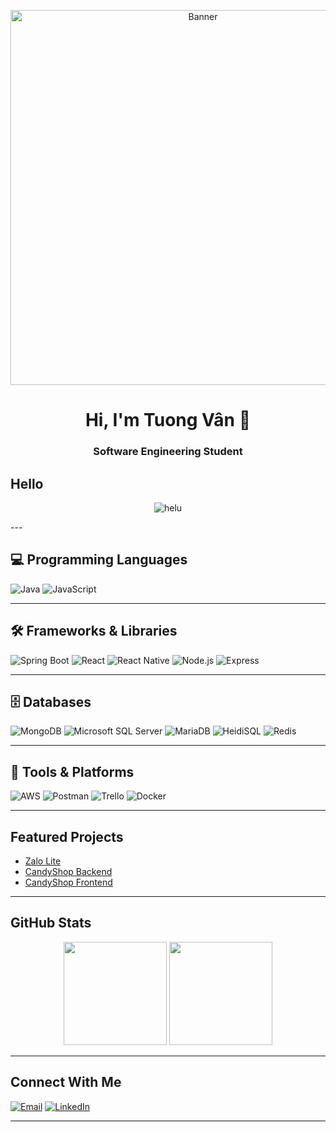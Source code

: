 <!-- Banner -->
<p align="center">
  <img src="https://i.pinimg.com/originals/e1/fd/4f/e1fd4f13d2d2c6ef5119b9b1cf4b8b86.gif" width="600" alt="Banner" />
</p>

<h1 align="center">Hi, I'm Tuong Vân 👋</h1>
<h3 align="center">Software Engineering Student</h3>

## Hello
<p align="center">
  <img src="https://media3.giphy.com/media/v1.Y2lkPTc5MGI3NjExem1zN3JjazFoOTVhbGo0anNnZzBjNW9uazdkZHQxeGltazk4ZnZwNCZlcD12MV9pbnRlcm5hbF9naWZfYnlfaWQmY3Q9Zw/yrhhmre5fN2PtRujfo/giphy.gif" alt="helu">
</p>
---

## 💻 Programming Languages
![Java](https://img.shields.io/badge/Java-FFB6C1?style=for-the-badge&logo=java&logoColor=white)
![JavaScript](https://img.shields.io/badge/JavaScript-FFB6C1?style=for-the-badge&logo=javascript&logoColor=black)

---

## 🛠 Frameworks & Libraries
![Spring Boot](https://img.shields.io/badge/SpringBoot-FFB6C1?style=for-the-badge&logo=springboot&logoColor=white)
![React](https://img.shields.io/badge/React-FFB6C1?style=for-the-badge&logo=react&logoColor=black)
![React Native](https://img.shields.io/badge/React_Native-FFB6C1?style=for-the-badge&logo=react&logoColor=black)
![Node.js](https://img.shields.io/badge/Node.js-FFB6C1?style=for-the-badge&logo=node.js&logoColor=black)
![Express](https://img.shields.io/badge/Express-FFB6C1?style=for-the-badge&logo=express&logoColor=black)

---

## 🗄 Databases
![MongoDB](https://img.shields.io/badge/MongoDB-FFB6C1?style=for-the-badge&logo=mongodb&logoColor=black)
![Microsoft SQL Server](https://img.shields.io/badge/Microsoft_SQL_Server-FFB6C1?style=for-the-badge&logo=microsoftsqlserver&logoColor=white)
![MariaDB](https://img.shields.io/badge/MariaDB-FFB6C1?style=for-the-badge&logo=mariadb&logoColor=black)
![HeidiSQL](https://img.shields.io/badge/HeidiSQL-FFB6C1?style=for-the-badge&logoColor=black)
![Redis](https://img.shields.io/badge/Redis-FFB6C1?style=for-the-badge&logo=redis&logoColor=white)

---

## 🧰 Tools & Platforms
![AWS](https://img.shields.io/badge/AWS_Basic-FFB6C1?style=for-the-badge&logo=amazonaws&logoColor=black)
![Postman](https://img.shields.io/badge/Postman-FFB6C1?style=for-the-badge&logo=postman&logoColor=black)
![Trello](https://img.shields.io/badge/Trello-FFB6C1?style=for-the-badge&logo=trello&logoColor=black)
![Docker](https://img.shields.io/badge/Docker_Basic-FFB6C1?style=for-the-badge&logo=docker&logoColor=white)

---

## Featured Projects
- [Zalo Lite](https://github.com/Thu-Hong-oo/Zalo-Lite-14-4)  
- [CandyShop Backend](https://github.com/CandyShop-KT/CandyShopBE_KTTKPM)  
- [CandyShop Frontend](https://github.com/CandyShop-KT/CandyShopFE_KTTKPM)  

---

## GitHub Stats
<p align="center">
  <img src="https://github-readme-stats.vercel.app/api?username=Thu-Hong-oo&show_icons=true&theme=rose_pine&title_color=ffb6c1&icon_color=ff69b4&text_color=ffb6c1&bg_color=151515" height="165"/>
  <img src="https://github-readme-stats.vercel.app/api/top-langs/?username=Thu-Hong-oo&layout=compact&theme=rose_pine&title_color=ffb6c1&text_color=ffb6c1&bg_color=151515" height="165"/>
</p>

---

## Connect With Me
[![Email](https://img.shields.io/badge/Email-FFB6C1?style=for-the-badge&logo=gmail&logoColor=white)](mailto:nguyenngoctuongvan4it@gmail.com)
[![LinkedIn](https://img.shields.io/badge/LinkedIn-FFB6C1?style=for-the-badge&logo=linkedin&logoColor=white)](https://www.linkedin.com/in/ng%E1%BB%8Dc-t%C6%B0%E1%BB%9Dng-v%C3%A2n-nguy%E1%BB%85n-947b23379/)

---


